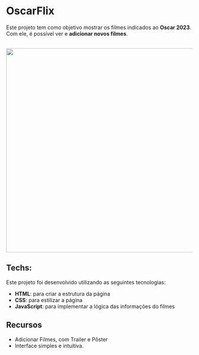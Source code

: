 # **OscarFlix**
Este projeto tem como objetivo mostrar os filmes indicados ao **Oscar 2023**. Com ele, é possível ver e **adicionar novos filmes**. <br> <br>

<p align="center">
  <a href="https://codepen.io/LGomess/full/bGjZYmL">
    <img src="https://cdn.discordapp.com/attachments/990296596849782804/1085735776291135509/OscarFlix.png?ex=6638da7d&is=663788fd&hm=843061eb5f7a5402761d91df14d5f1f771272b99f8cfb03b1f6b93481229f793&" width="550">
  </a>
</p>

## Techs:
Este projeto foi desenvolvido utilizando as seguintes tecnologias:

* **HTML**: para criar a estrutura da página
* **CSS**: para estilizar a página
* **JavaScript**: para implementar a lógica das informações do filmes

## Recursos
* Adicionar Filmes, com Trailer e Pôster
* Interface simples e intuitiva.
  
